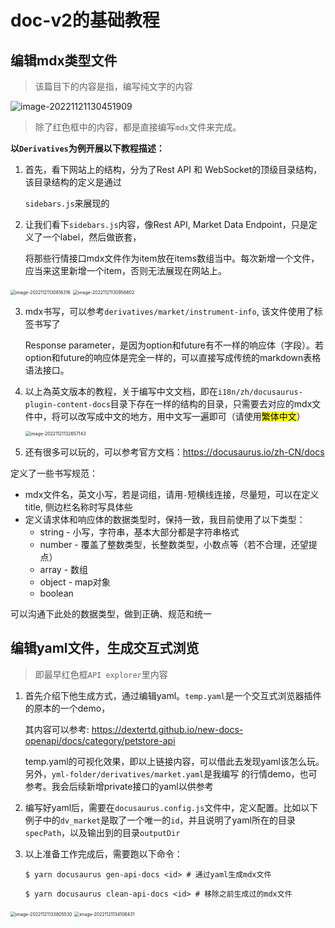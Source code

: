 # doc-v2的基础教程

## 编辑mdx类型文件

> 该篇目下的内容是指，编写纯文字的内容

![image-20221121130451909](/Users/sh00377ml/Desktop/docs-v2/static/img/readme/image-20221121130451909.png)

>  除了红色框中的内容，都是直接编写`mdx`文件来完成。

**以`Derivatives`为例开展以下教程描述：**

1. 首先，看下网站上的结构，分为了Rest API 和 WebSocket的顶级目录结构，该目录结构的定义是通过

   `sidebars.js`来展现的

2. 让我们看下`sidebars.js`内容，像Rest API, Market Data Endpoint，只是定义了一个label，然后做嵌套，

   将那些行情接口mdx文件作为item放在items数组当中。每次新增一个文件，应当来这里新增一个item，否则无法展现在网站上。

<img src="/Users/sh00377ml/Desktop/docs-v2/static/img/readme/image-20221121130816316.png" alt="image-20221121130816316" style="zoom:50%;" />

<img src="/Users/sh00377ml/Desktop/docs-v2/static/img/readme/image-20221121130956802.png" alt="image-20221121130956802" style="zoom:50%;" />

3. mdx书写，可以参考`derivatives/market/instrument-info`, 该文件使用了<Tabs><TabItem>标签书写了

   Response parameter，是因为option和future有不一样的响应体（字段）。若option和future的响应体是完全一样的，可以直接写成传统的markdown表格语法接口。

4. 以上為英文版本的教程，关于编写中文文档，即在`i18n/zh/docusaurus-plugin-content-docs`目录下存在一样的结构的目录，只需要去对应的mdx文件中，将可以改写成中文的地方，用中文写一遍即可（请使用<mark>繁体中文</mark>）

   <img src="/Users/sh00377ml/Desktop/docs-v2/static/img/readme/image-20221121132657143.png" alt="image-20221121132657143" style="zoom:50%;" />

5. 还有很多可以玩的，可以参考官方文档：https://docusaurus.io/zh-CN/docs

定义了一些书写规范：

* mdx文件名，英文小写，若是词组，请用`-`短横线连接，尽量短，可以在定义title, 侧边栏名称时写具体些
* 定义请求体和响应体的数据类型时，保持一致，我目前使用了以下类型：
  * string - 小写，字符串，基本大部分都是字符串格式
  * number - 覆盖了整数类型，长整数类型，小数点等（若不合理，还望提点）
  * array - 数组
  * object - map对象
  * boolean

可以沟通下此处的数据类型，做到正确、规范和统一

## 编辑yaml文件，生成交互式浏览

> 即最早红色框`API explorer`里内容

1. 首先介绍下他生成方式，通过编辑yaml。`temp.yaml`是一个交互式浏览器插件的原本的一个demo，

   其内容可以参考: https://dextertd.github.io/new-docs-openapi/docs/category/petstore-api

   temp.yaml的可视化效果，即以上链接内容，可以借此去发现yaml该怎么玩。另外，`yml-folder/derivatives/market.yaml`是我编写
的行情demo，也可参考。我会后续新增private接口的yaml以供参考

2. 编写好yaml后，需要在`docusaurus.config.js`文件中，定义配置。比如以下例子中的`dv_market`是取了一个唯一的`id`，并且说明了yaml所在的目录`specPath`，以及输出到的目录`outputDir`

3. 以上准备工作完成后，需要跑以下命令：

   ```shell
   $ yarn docusaurus gen-api-docs <id> # 通过yaml生成mdx文件
   ```

   ```shell
   $ yarn docusaurus clean-api-docs <id> # 移除之前生成过的mdx文件
   ```

   

<img src="/Users/sh00377ml/Desktop/docs-v2/static/img/readme/image-20221121133805530.png" alt="image-20221121133805530" style="zoom:50%;" />

<img src="/Users/sh00377ml/Desktop/docs-v2/static/img/readme/image-20221121134108431.png" alt="image-20221121134108431" style="zoom:50%;" />
